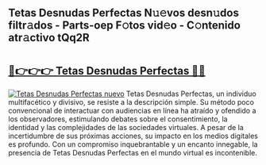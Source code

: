 ## Tetas Desnudas Perfectas N𝚞𝚎vos desn𝚞dos filtr𝚊dos - Parts-oep F𝚘tos vid𝚎o - C𝚘ntenido atr𝚊ctivo tQq2R

# <h2><a href="http://mb9xxc.tromn.icu/?c=Tetas+Desnudas+Perfectas">🔗👉👉👉 Tetas Desnudas Perfectas 🔗🔗</a></h2>

[![Tetas Desnudas Perfectas nuevo](https://i.imgur.com/pEAQMta.gif)](http://mb9xxc.tromn.icu/?c=Tetas+Desnudas+Perfectas)
Tetas Desnudas Perfectas, un individuo multifacético y divisivo, se resiste a la descripción simple. Su método poco convencional de interactuar con audiencias en línea ha atraído y ofendido a los observadores, estimulando debates sobre el consentimiento, la identidad y las complejidades de las sociedades virtuales. A pesar de la incertidumbre de sus próximas acciones, su impacto en los medios digitales es profundo. Con un compromiso inquebrantable y un encanto innegable, la presencia de Tetas Desnudas Perfectas en el mundo virtual es incontenible.
